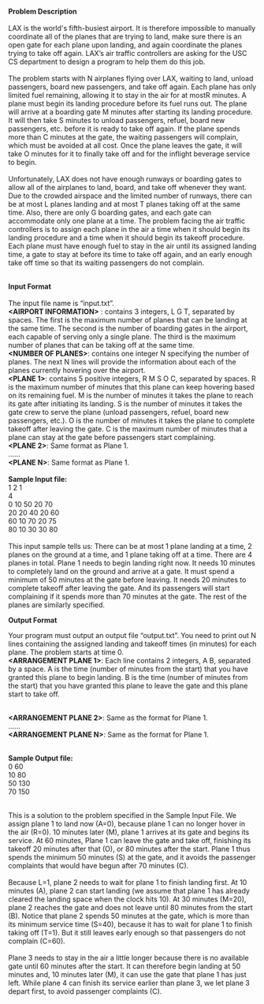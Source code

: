 <b>Problem Description</b><br/><br/>
LAX is the world's fifth-busiest airport. It is therefore impossible to manually coordinate all of the planes that are trying to land, make sure there is an open gate for each plane upon landing, and again coordinate the planes trying to take off again. LAX’s air traffic controllers are asking for the USC CS department to design a program to help them do this job.<br /><br />
The problem starts with ​N airplanes flying over LAX, waiting to land, unload passengers, board new passengers, and take off again. Each plane has only limited fuel remaining, allowing it to stay in the air for at most ​R minutes. A plane must begin its landing procedure before its fuel runs out. The plane will arrive at a boarding gate ​M minutes after starting its landing procedure. It will then take ​S minutes to unload passengers, refuel, board new passengers, etc. before it is ready to take off again. If the plane spends more than ​C minutes at the gate, the waiting passengers will complain, which must be avoided at all cost. Once the plane leaves the gate, it will take ​O​ minutes for it to finally take off and for the inflight beverage service to begin.<br /><br />
Unfortunately, LAX does not have enough runways or boarding gates to allow all of the airplanes to land, board, and take off whenever they want. Due to the crowded airspace and the limited number of runways, there can be at most ​L planes landing and at most ​T planes taking off at the same time. Also, there are only ​G boarding gates, and each gate can accommodate only one plane at a time.
The problem facing the air traffic controllers is to assign each plane in the air a time when it should begin its landing procedure and a time when it should begin its takeoff procedure. Each plane must have enough fuel to stay in the air until its assigned landing time, a gate to stay at before its time to take off again, and an early enough take off time so that its waiting passengers do not complain.<br /><br />

<b>Input Format</b><br/><br/>
The input file name is “input.txt”.<br />
<b><​AIRPORT INFORMATION></b>
: contains 3 integers, ​L G T​, separated by spaces. The first is the maximum number of planes that can be landing at the same time. The second is the number of boarding gates in the airport, each capable of serving only a single plane. The third is the maximum number of planes that can be taking off at the same time.<br/>
 <b><​NUMBER OF PLANES></b>: ​contains one integer ​N specifying the number of planes. The next ​N lines will provide the information about each of the planes currently hovering over the airport.<br/> 
  <b><​PLANE 1></b>: ​contains 5 positive integers, ​R M S O C​, separated by spaces. ​R is the maximum number of minutes that this plane can keep hovering based on its remaining fuel. ​M is the number of minutes it takes the plane to reach its gate after initiating its landing. ​S is the number of minutes it takes the gate crew to serve the plane (unload passengers, refuel, board new passengers, etc.). ​O is the number of minutes it takes the plane to complete takeoff after leaving the gate. ​C is the maximum number of minutes that a plane can stay at the gate before passengers start complaining.<br/>
  <b><​PLANE 2></b>: ​Same format as Plane 1.<br/> 
......<br/>
  <b><​PLANE N></b>: ​Same format as Plane 1.<br/><br/>
  <b>Sample Input file:</b><br />
1 2 1<br />
4<br />
0 10 50 20 70<br />
20 20 40 20 60<br /> 
60 10 70 20 75<br /> 
80 10 30 30 80<br /><br />
This input sample tells us: There can be at most 1 plane landing at a time, 2 planes on the ground at a time, and 1 plane taking off at a time. There are 4 planes in total. Plane 1 needs to begin landing right now. It needs 10 minutes to completely land on the ground and arrive at a gate. It must spend a minimum of 50 minutes at the gate before leaving. It needs 20 minutes to complete takeoff after leaving the gate. And its passengers will start complaining if it spends more than 70 minutes at the gate. The rest of the planes are similarly specified.<br />

<b>Output Format</b><br />

Your program must output an output file “output.txt”. You need to print out ​N lines containing the assigned landing and takeoff times (in minutes) for each plane. The problem starts at time 0.<br />
<b><​ARRANGEMENT PLANE 1></b>: ​Each line contains 2 integers, ​A B​, separated by a space. ​A is the time (number of minutes from the start) that you have granted this plane to begin landing. ​B is the time (number of minutes from the start) that you have granted this plane to leave the gate and this plane start to take off.<br /><br />

<b><​ARRANGEMENT PLANE 2></b>: ​Same as the format for Plane 1.<br /> 
......<br />
<b><​ARRANGEMENT PLANE N></b>: ​Same as the format for Plane 1.<br /><br />

<b>Sample Output file:</b><br />
0 60<br /> 
10 80<br /> 
50 130<br /> 
70 150<br /><br />

This is a solution to the problem specified in the Sample Input File. We assign plane 1 to land now (​A​=0), because plane 1 can no longer hover in the air (​R​=0). 10 minutes later (​M​), plane 1 arrives at its gate and begins its service. At 60 minutes, Plane 1 can leave the gate and take off, finishing its takeoff 20 minutes after that (​O​), or 80 minutes after the start. Plane 1 thus spends the minimum 50 minutes (​S​) at the gate, and it avoids the passenger complaints that would have begun after 70 minutes (​C​).<br /><br />
Because ​L​=1, plane 2 needs to wait for plane 1 to finish landing first. At 10 minutes (​A​), plane 2 can start landing (we assume that plane 1 has already cleared the landing space when the clock hits 10). At 30 minutes (​M​=20), plane 2 reaches the gate and does not leave until 80 minutes from the start (​B​). Notice that plane 2 spends 50 minutes at the gate, which is more than its minimum service time (​S​=40), because it has to wait for plane 1 to finish taking off (​T​=1). But it still leaves early enough so that passengers do not complain (​C​=60).<br /><br />
Plane 3 needs to stay in the air a little longer because there is no available gate until 60 minutes after the start. It can therefore begin landing at 50 minutes and, 10 minutes later (​M​), it can use the gate that plane 1 has just left. While plane 4 can finish its service earlier than plane 3, we let plane 3 depart first, to avoid passenger complaints (​C​).
